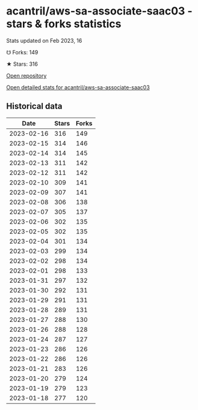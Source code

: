 # acantril/aws-sa-associate-saac03 - stars & forks statistics

Stats updated on Feb 2023, 16

☋ Forks: 149

★ Stars: 316

[Open repository](https://github.com/acantril/aws-sa-associate-saac03)

[Open detailed stats for acantril/aws-sa-associate-saac03](https://reviewgithub.com/rep/acantril/aws-sa-associate-saac03)

## Historical data
| Date | Stars | Forks |
|------|-------|-------|
| 2023-02-16 | 316 | 149 | 
| 2023-02-15 | 314 | 146 | 
| 2023-02-14 | 314 | 145 | 
| 2023-02-13 | 311 | 142 | 
| 2023-02-12 | 311 | 142 | 
| 2023-02-10 | 309 | 141 | 
| 2023-02-09 | 307 | 141 | 
| 2023-02-08 | 306 | 138 | 
| 2023-02-07 | 305 | 137 | 
| 2023-02-06 | 302 | 135 | 
| 2023-02-05 | 302 | 135 | 
| 2023-02-04 | 301 | 134 | 
| 2023-02-03 | 299 | 134 | 
| 2023-02-02 | 298 | 134 | 
| 2023-02-01 | 298 | 133 | 
| 2023-01-31 | 297 | 132 | 
| 2023-01-30 | 292 | 131 | 
| 2023-01-29 | 291 | 131 | 
| 2023-01-28 | 289 | 131 | 
| 2023-01-27 | 288 | 130 | 
| 2023-01-26 | 288 | 128 | 
| 2023-01-24 | 287 | 127 | 
| 2023-01-23 | 286 | 126 | 
| 2023-01-22 | 286 | 126 | 
| 2023-01-21 | 283 | 126 | 
| 2023-01-20 | 279 | 124 | 
| 2023-01-19 | 279 | 123 | 
| 2023-01-18 | 277 | 120 | 

